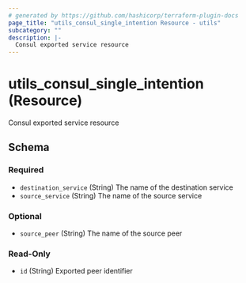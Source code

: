 ```yaml
---
# generated by https://github.com/hashicorp/terraform-plugin-docs
page_title: "utils_consul_single_intention Resource - utils"
subcategory: ""
description: |-
  Consul exported service resource
---
```


# utils_consul_single_intention (Resource)

Consul exported service resource



<!-- schema generated by tfplugindocs -->
## Schema

### Required

- `destination_service` (String) The name of the destination service
- `source_service` (String) The name of the source service

### Optional

- `source_peer` (String) The name of the source peer

### Read-Only

- `id` (String) Exported peer identifier
